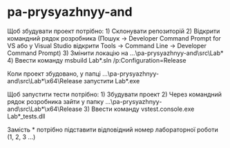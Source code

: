 # pa-prysyazhnyy-and

Щоб збудувати проект потрібно:
	1) Склонувати репозиторій
	2) Відкрити командний рядок розробника (Пошук -> Developer Command Prompt for VS або у Visual Studio відкрити Tools -> Command Line -> Developer Command Prompt)
	3) Змінити локацію на ...\pa-prysyazhnyy-and\src\Lab*
	4) Ввести команду msbuild Lab*.sln /p:Configuration=Release

Коли проект збудовано, у папці ...\pa-prysyazhnyy-and\src\Lab*\x64\Release запустити Lab*.exe

Щоб запустити тести потрібно:
	1) Збудувати проект
	2) Через командний рядок розробника зайти у папку ...\pa-prysyazhnyy-and\src\Lab*\x64\Release
	3) Ввести команду vstest.console.exe Lab*_tests.dll

Замість * потрібно підставити відповідний номер лабораторної роботи (1, 2, 3 ...)